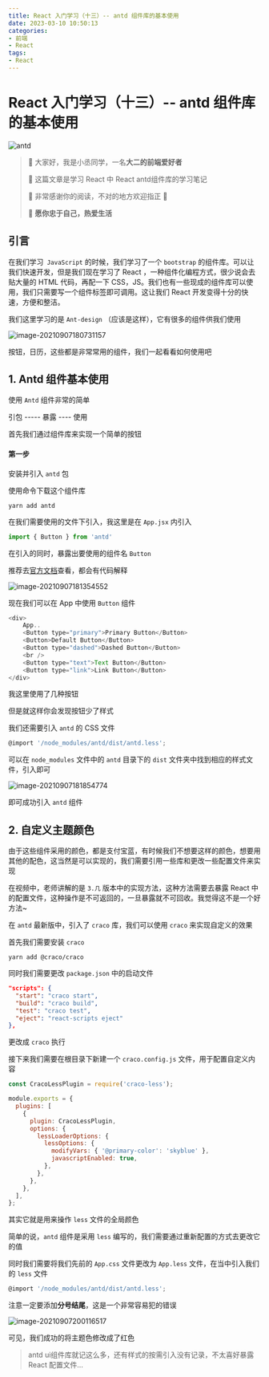 ```yaml
---
title: React 入门学习（十三）-- antd 组件库的基本使用
date: 2023-03-10 10:50:13
categories:
- 前端
- React
tags:
- React
---
```

#  React 入门学习（十三）-- antd 组件库的基本使用

![antd](https://ljcimg.oss-cn-beijing.aliyuncs.com/img/antd.gif)

> 📢 大家好，我是小丞同学，一名**大二的前端爱好者**
>
> 📢 这篇文章是学习 React 中 React antd组件库的学习笔记
>
> 📢 非常感谢你的阅读，不对的地方欢迎指正 🙏
>
> 📢 **愿你忠于自己，热爱生活**

## 引言

在我们学习` JavaScript` 的时候，我们学习了一个 `bootstrap` 的组件库。可以让我们快速开发，但是我们现在学习了 React ，一种组件化编程方式，很少说会去贴大量的 HTML 代码，再配一下 CSS，JS。我们也有一些现成的组件库可以使用，我们只需要写一个组件标签即可调用。这让我们 React 开发变得十分的快速，方便和整洁。

我们这里学习的是 `Ant-design` （应该是这样），它有很多的组件供我们使用

![image-20210907180731157](https://ljcimg.oss-cn-beijing.aliyuncs.com/img/image-20210907180731157.png)

按钮，日历，这些都是非常常用的组件，我们一起看看如何使用吧

## 1. Antd 组件基本使用

使用 `Antd` 组件非常的简单

引包 ----- 暴露 ---- 使用

首先我们通过组件库来实现一个简单的按钮

#### 第一步

安装并引入 `antd` 包

使用命令下载这个组件库

```shell
yarn add antd
```

在我们需要使用的文件下引入，我这里是在 `App.jsx` 内引入

```js
import { Button } from 'antd'
```

在引入的同时，暴露出要使用的组件名 `Button`

推荐去[官方文档](https://ant.design/components/button-cn/)查看，都会有代码解释

![image-20210907181354552](https://ljcimg.oss-cn-beijing.aliyuncs.com/img/image-20210907181354552.png)

现在我们可以在 App 中使用 `Button` 组件

```js
<div>
    App..
    <Button type="primary">Primary Button</Button>
    <Button>Default Button</Button>
    <Button type="dashed">Dashed Button</Button>
    <br />
    <Button type="text">Text Button</Button>
    <Button type="link">Link Button</Button>
</div>
```

我这里使用了几种按钮

但是就这样你会发现按钮少了样式

我们还需要引入 `antd` 的 CSS 文件

```js
@import '/node_modules/antd/dist/antd.less';
```

可以在 `node_modules` 文件中的 `antd` 目录下的 `dist` 文件夹中找到相应的样式文件，引入即可

![image-20210907181854774](https://ljcimg.oss-cn-beijing.aliyuncs.com/img/image-20210907181854774.png)

即可成功引入 `antd` 组件

## 2. 自定义主题颜色

由于这些组件采用的颜色，都是支付宝蓝，有时候我们不想要这样的颜色，想要用其他的配色，这当然是可以实现的，我们需要引用一些库和更改一些配置文件来实现

在视频中，老师讲解的是 `3.几` 版本中的实现方法，这种方法需要去暴露 React 中的配置文件，这种操作是不可返回的，一旦暴露就不可回收。我觉得这不是一个好方法~

在 `antd` 最新版中，引入了 `craco` 库，我们可以使用 `craco` 来实现自定义的效果

首先我们需要安装 `craco` 

```shell
yarn add @craco/craco
```

同时我们需要更改 `package.json` 中的启动文件

```json
"scripts": {
  "start": "craco start",
  "build": "craco build",
  "test": "craco test",
  "eject": "react-scripts eject"
},
```

更改成 `craco` 执行

接下来我们需要在根目录下新建一个 `craco.config.js` 文件，用于配置自定义内容

```js
const CracoLessPlugin = require('craco-less');

module.exports = {
  plugins: [
    {
      plugin: CracoLessPlugin,
      options: {
        lessLoaderOptions: {
          lessOptions: {
            modifyVars: { '@primary-color': 'skyblue' },
            javascriptEnabled: true,
          },
        },
      },
    },
  ],
};
```

其实它就是用来操作 `less` 文件的全局颜色

简单的说，`antd` 组件是采用 `less` 编写的，我们需要通过重新配置的方式去更改它的值

同时我们需要将我们先前的 `App.css` 文件更改为 `App.less` 文件，在当中引入我们的 `less` 文件

```js
@import '/node_modules/antd/dist/antd.less';
```

注意一定要添加**分号结尾**，这是一个非常容易犯的错误

![image-20210907200116517](https://ljcimg.oss-cn-beijing.aliyuncs.com/img/image-20210907200116517.png)

可见，我们成功的将主题色修改成了红色

> antd ui组件库就记这么多，还有样式的按需引入没有记录，不太喜好暴露 React 配置文件...


